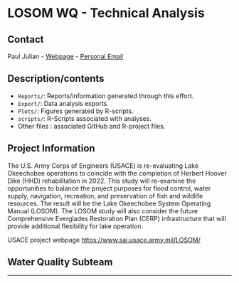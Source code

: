 
# LOSOM WQ - Technical Analysis

## Contact

Paul Julian - [Webpage](http://swampthingecology.org) - [Personal
Email](mailto:pauljulianphd@gmail.com)

## Description/contents

  - `Reports/`: Reports/information generated through this effort.
  - `Export/`: Data analysis exports.
  - `Plots/`: Figures generated by R-scripts.
  - `scripts/`: R-Scripts associated with analyses.
  - Other files : associated GitHub and R-project files.

## Project Information

The U.S. Army Corps of Engineers (USACE) is re-evaluating Lake
Okeechobee operations to coincide with the completion of Herbert Hoover
Dike (HHD) rehabilitation in 2022. This study will re-examine the
opportunities to balance the project purposes for flood control, water
supply, navigation, recreation, and preservation of fish and wildlife
resources. The result will be the Lake Okeechobee System Operating
Manual (LOSOM). The LOSOM study will also consider the future
Comprehensive Everglades Restoration Plan (CERP) infrastructure that
will provide additional flexibility for lake operation.

USACE project webpage <https://www.saj.usace.army.mil/LOSOM/>

## Water Quality Subteam

-----
